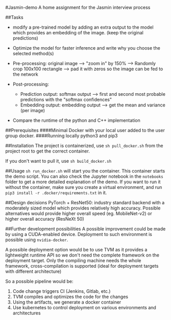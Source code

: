 #Jasmin-demo
A home assignment for the Jasmin interview process

##Tasks
* modify a pre-trained model by adding an extra output to the model which provides an embedding of the image. (keep the original predictions)
* Optimize the model for faster inference and write why you choose the selected method(s)

* Pre-processing: original image --> "zoom in" by 150% --> Randomly crop 100x100 rectangle --> pad it with zeros so
the image can be fed to the network

* Post-processing:
    * Prediction output: softmax output --> first and second most probable predictions with the "softmax
confidences"
    * Embedding output: embedding output --> get the mean and variance (per image)

* Compare the runtime of the python and C++ implementation


##Prerequisites
####Minimal
Docker with your local user added to the user group docker.
####Running locally
python3 and pip3

##Installation
The project is containerized, use `sh pull_docker.sh` from the project root to get the correct container.

If you don't want to pull it, use `sh build_docker.sh`

##Usage
`sh run_docker.sh` will start you the container. This container starts the demo script.
You can also check the Jupyter notebook in the `notebooks` folder to get a more detailed explanation of the demo. 
If you want to run it without the container, make sure you create a virtual environment, and run `pip3 install -r .docker/requirements.txt` in it.

##Design decisions
PyTorch + ResNet50: industry standard backend with a moderately sized model which provides relatively high accuracy. 
Possible alternatives would provide higher overall speed (eg. MobileNet-v2) or higher overall accuracy (ResNeXt 50)


##Further development possibilities
A possible improvement could be made by using a CUDA-enabled device. Deployment to such environment is possible using `nvidia-docker`.

A possible deployment option would be to use TVM as it provides a lightweight runtime API so we don't need the complete framework on the deployment target.
Only the compiling machine needs the whole framework, cross-compilation is supported (ideal for deployment targets with different architecture)

So a possible pipeline would be: 
1. Code change triggers CI (Jenkins, Gitlab, etc.)
2. TVM compiles and optimizes the code for the changes 
3. Using the artifacts, we generate a docker container
4. Use kubernetes to control deployment on various environments and architectures